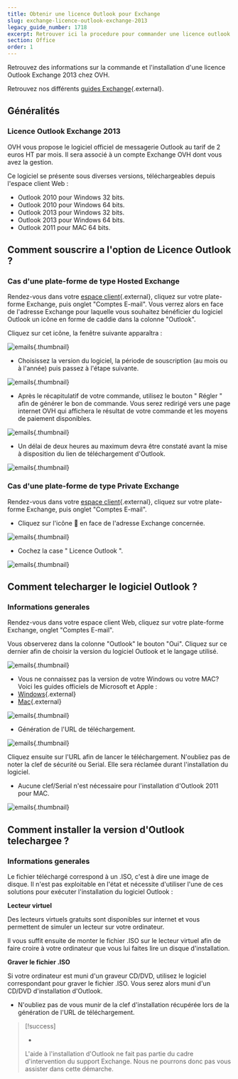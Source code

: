```yaml
---
title: Obtenir une licence Outlook pour Exchange
slug: exchange-licence-outlook-exchange-2013
legacy_guide_number: 1718
excerpt: Retrouver ici la procedure pour commander une licence outlook depuis votre plateforme Exchange OVH
section: Office
order: 1
---
```


Retrouvez des informations sur la commande et l'installation d'une licence Outlook Exchange 2013 chez OVH.

Retrouvez nos différents [guides Exchange](https://www.ovh.com/fr/emails/hosted-exchange/guides/){.external}.


## Généralités

### Licence Outlook Exchange 2013
OVH vous propose le logiciel officiel de messagerie Outlook au tarif de 2 euros HT par mois. Il sera associé à un compte Exchange OVH dont vous avez la gestion.

Ce logiciel se présente sous diverses versions, téléchargeables depuis l'espace client Web :

- Outlook 2010 pour Windows 32 bits.
- Outlook 2010 pour Windows 64 bits.
- Outlook 2013 pour Windows 32 bits.
- Outlook 2013 pour Windows 64 bits.
- Outlook 2011 pour MAC 64 bits.


## Comment souscrire a l'option de Licence Outlook ?

### Cas d'une plate-forme de type Hosted Exchange
Rendez-vous dans votre [espace client](https://www.ovh.com/manager/web/login/){.external}, cliquez sur votre plate-forme Exchange, puis onglet "Comptes E-mail". Vous verrez alors en face de l'adresse Exchange pour laquelle vous souhaitez bénéficier du logiciel Outlook un icône en forme de caddie dans la colonne "Outlook".

Cliquez sur cet icône, la fenêtre suivante apparaîtra :


![emails](images/2558.png){.thumbnail}

- Choisissez la version du logiciel, la période de souscription (au mois ou à l'année) puis passez à l'étape suivante.


![emails](images/2559.png){.thumbnail}

- Après le récapitulatif de votre commande, utilisez le bouton " Régler " afin de générer le bon de commande. Vous serez redirigé vers une page internet OVH qui affichera le résultat de votre commande et les moyens de paiement disponibles.


![emails](images/2560.png){.thumbnail}

- Un délai de deux heures au maximum devra être constaté avant la mise à disposition du lien de téléchargement d'Outlook.


![emails](images/2561.png){.thumbnail}


### Cas d'une plate-forme de type Private Exchange
Rendez-vous dans votre [espace client](https://www.ovh.com/manager/web/login/){.external}, cliquez sur votre plate-forme Exchange, puis onglet "Comptes E-mail".

- Cliquez sur l'icône  en face de l'adresse Exchange concernée.


![emails](images/2562.png){.thumbnail}

- Cochez la case " Licence Outlook ".


![emails](images/2563.png){.thumbnail}


## Comment telecharger le logiciel Outlook ?

### Informations generales
Rendez-vous dans votre espace client Web, cliquez sur votre plate-forme Exchange, onglet "Comptes E-mail".

Vous observerez dans la colonne "Outlook" le bouton "Oui". Cliquez sur ce dernier afin de choisir la version du logiciel Outlook et le langage utilisé.


![emails](images/2567.png){.thumbnail}

- Vous ne connaissez pas la version de votre Windows ou votre MAC? Voici les guides officiels de Microsoft et Apple :
- [Windows](http://windows.microsoft.com/fr-fr/windows/which-operating-system){.external}
- [Mac](http://support.apple.com/fr-fr/HT1159){.external}


![emails](images/2564.png){.thumbnail}

- Génération de l'URL de téléchargement.


![emails](images/2565.png){.thumbnail}

Cliquez ensuite sur l'URL afin de lancer le téléchargement. N'oubliez pas de noter la clef de sécurité ou Serial. Elle sera réclamée durant l'installation du logiciel.

- Aucune clef/Serial n'est nécessaire pour l'installation d'Outlook 2011 pour MAC.


![emails](images/2566.png){.thumbnail}


## Comment installer la version d'Outlook telechargee ?

### Informations generales
Le fichier téléchargé correspond à un .ISO, c'est à dire une image de disque. Il n'est pas exploitable en l'état et nécessite d'utiliser l'une de ces solutions pour exécuter l'installation du logiciel Outlook :

**Lecteur virtuel**

Des lecteurs virtuels gratuits sont disponibles sur internet et vous permettent de simuler un lecteur sur votre ordinateur.

Il vous suffit ensuite de monter le fichier .ISO sur le lecteur virtuel afin de faire croire à votre ordinateur que vous lui faites lire un disque d'installation.

**Graver le fichier .ISO**

Si votre ordinateur est muni d'un graveur CD/DVD, utilisez le logiciel correspondant pour graver le fichier .ISO.  Vous serez alors muni d'un CD/DVD d'installation d'Outlook.

- N'oubliez pas de vous munir de la clef d'installation récupérée lors de la génération de l'URL de téléchargement.



> [!success]
>
> - 
> L'aide à l'installation d'Outlook ne fait pas partie du cadre
> d'intervention du support Exchange. Nous ne pourrons donc pas vous
> assister dans cette démarche.
> 
> 